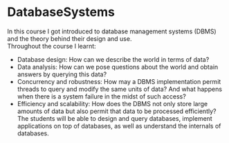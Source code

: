 # DatabaseSystems
In this course I got introduced to database management systems (DBMS) and the theory behind their design and use. <br> Throughout the course I learnt:
* Database design: How can we describe the world in terms of data?
* Data analysis: How can we pose questions about the world and obtain answers by querying this data?
* Concurrency and robustness: How may a DBMS implementation permit threads to query and modify the same units of data? And what happens when there is a system failure in the midst of such access?
* Efficiency and scalability: How does the DBMS not only store large amounts of data but also permit that data to be processed efficiently? The students will be able to design and query databases, implement applications on top of databases, as well as understand the internals of databases.
